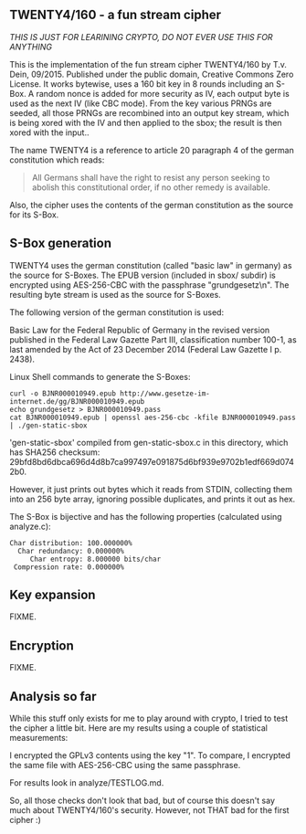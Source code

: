 ## TWENTY4/160 - a fun stream cipher

*THIS IS JUST FOR LEARINING CRYPTO, DO NOT EVER USE THIS FOR ANYTHING*

This is the implementation of the fun stream cipher TWENTY4/160 by T.v. Dein, 09/2015.
Published under the public domain, Creative Commons Zero License. It works bytewise,
uses a 160 bit key in 8 rounds including an S-Box. A random nonce is added for more
security as IV, each output byte is used as the next IV (like CBC mode). From the key
various PRNGs are seeded, all those PRNGs are recombined into an output key stream,
which is being xored with the IV and then applied to the sbox; the result is then xored
with the input..

The name TWENTY4 is a reference to article 20 paragraph 4 of the german constitution
which reads:

> All Germans shall have  the right to resist  any person seeking to
> abolish this constitutional order, if no other remedy is available.

Also, the cipher uses the contents of the german constitution as the source for its
S-Box.

## S-Box generation

TWENTY4 uses the german constitution (called "basic law" in germany) as
the source for S-Boxes. The EPUB version (included in sbox/ subdir)
is encrypted using AES-256-CBC with the passphrase
"grundgesetz\n". The resulting byte stream is used as the source for
S-Boxes.

The following version of the german constitution is used:

Basic Law for the Federal Republic of Germany in the revised version
published in the Federal Law Gazette Part III, classification number
100-1, as last amended by the Act of 23 December 2014
(Federal Law Gazette I p. 2438).

Linux Shell commands to generate the S-Boxes:

    curl -o BJNR000010949.epub http://www.gesetze-im-internet.de/gg/BJNR000010949.epub
    echo grundgesetz > BJNR000010949.pass
    cat BJNR000010949.epub | openssl aes-256-cbc -kfile BJNR000010949.pass | ./gen-static-sbox

'gen-static-sbox' compiled from gen-static-sbox.c in this directory, which has SHA256
checksum: 29bfd8bd6dbca696d4d8b7ca997497e091875d6bf939e9702b1edf669d0742b0.

However, it just prints out bytes which it reads from STDIN, collecting them into an 256
byte array, ignoring possible duplicates, and prints it out as hex.

The S-Box is bijective and has the following properties (calculated using analyze.c):

    Char distribution: 100.000000%
      Char redundancy: 0.000000%
         Char entropy: 8.000000 bits/char
     Compression rate: 0.000000%

## Key expansion

FIXME.

## Encryption

FIXME.

## Analysis so far

While this stuff only exists for me to play around with
crypto, I tried to test the cipher a little bit. Here are
my results using a couple of statistical measurements:

I encrypted the GPLv3 contents using the key "1". To compare,
I encrypted the same file with AES-256-CBC using the same
passphrase.

For results look in analyze/TESTLOG.md.

So, all those checks don't look that bad, but of course this doesn't
say much about TWENTY4/160's security. However, not THAT bad for the first cipher :)
